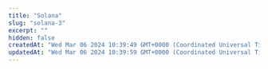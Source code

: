 ```yaml
---
title: "Solana"
slug: "solana-3"
excerpt: ""
hidden: false
createdAt: "Wed Mar 06 2024 10:39:49 GMT+0000 (Coordinated Universal Time)"
updatedAt: "Wed Mar 06 2024 10:39:59 GMT+0000 (Coordinated Universal Time)"
---
```

